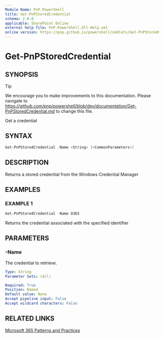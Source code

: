 ```yaml
---
Module Name: PnP.PowerShell
title: Get-PnPStoredCredential
schema: 2.0.0
applicable: SharePoint Online
external help file: PnP.PowerShell.dll-Help.xml
online version: https://pnp.github.io/powershell/cmdlets/Get-PnPStoredCredential.html
---
```

 
# Get-PnPStoredCredential

## SYNOPSIS

> [!TIP]
> We encourage you to make improvements to this documentation. Please navigate to https://github.com/pnp/powershell/blob/dev/documentation/Get-PnPStoredCredential.md to change this file.

Get a credential

## SYNTAX

```powershell
Get-PnPStoredCredential -Name <String> [<CommonParameters>]
```

## DESCRIPTION
Returns a stored credential from the Windows Credential Manager

## EXAMPLES

### EXAMPLE 1
```powershell
Get-PnPStoredCredential -Name O365
```

Returns the credential associated with the specified identifier

## PARAMETERS

### -Name
The credential to retrieve.

```yaml
Type: String
Parameter Sets: (All)

Required: True
Position: Named
Default value: None
Accept pipeline input: False
Accept wildcard characters: False
```

## RELATED LINKS

[Microsoft 365 Patterns and Practices](https://aka.ms/m365pnp)


